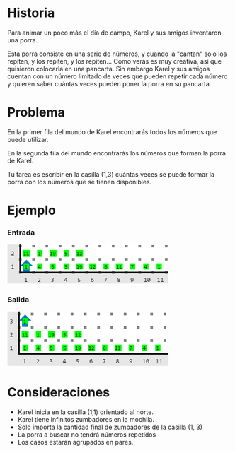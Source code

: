 # Historia

Para animar un poco más el día de campo, Karel y sus amigos inventaron una porra.

Esta porra consiste en una serie de números, y cuando la "cantan" solo los repiten, y los repiten, y los repiten... Como verás es muy creativa, así que quisieron colocarla en una pancarta. Sin embargo Karel y sus amigos cuentan con un número limitado de veces que pueden repetir cada número y quieren saber cuántas veces pueden poner la porra en su pancarta.

# Problema

En la primer fila del mundo de Karel encontrarás todos los números que puede utilizar.

En la segunda fila del mundo encontrarás los números que forman la porra de Karel.

Tu tarea es escribir en la casilla (1,3) cuántas veces se puede formar la porra con los números que se tienen disponibles.

# Ejemplo

### Entrada

![Ejemplo de entrada](entrada.png)

### Salida

![Ejemplo de salida](salida.png)

# Consideraciones

* Karel inicia en la casilla (1,1) orientado al norte.
* Karel tiene infinitos zumbadores en la mochila.
* Solo importa la cantidad final de zumbadores de la casilla (1, 3)
* La porra a buscar no tendrá números repetidos
* Los casos estarán agrupados en pares.
